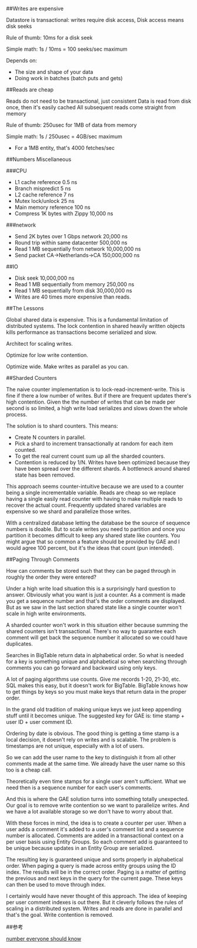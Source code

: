 
##Writes are expensive

Datastore is transactional: writes require disk access, Disk access means disk seeks

Rule of thumb: 10ms for a disk seek

Simple math: 1s / 10ms = 100 seeks/sec maximum

Depends on:
* The size and shape of your data
* Doing work in batches (batch puts and gets)


##Reads are cheap

Reads do not need to be transactional, just consistent Data is read from disk once, then it's easily cached
All subsequent reads come straight from memory

Rule of thumb: 250usec for 1MB of data from memory

Simple math: 1s / 250usec = 4GB/sec maximum

* For a 1MB entity, that's 4000 fetches/sec


##Numbers Miscellaneous


###CPU

* L1 cache reference            0.5 ns
* Branch mispredict             5 ns
* L2 cache reference            7 ns
* Mutex lock/unlock             25 ns
* Main memory reference         100 ns
* Compress 1K bytes with Zippy  10,000 ns

###network

* Send 2K bytes over 1 Gbps network     20,000 ns
* Round trip within same datacenter     500,000 ns
* Read 1 MB sequentially from network   10,000,000 ns
* Send packet CA->Netherlands->CA       150,000,000 ns

##IO
* Disk seek 10,000,000 ns
* Read 1 MB sequentially from memory 250,000 ns
* Read 1 MB sequentially from disk 30,000,000 ns
* Writes are 40 times more expensive than reads.


##The Lessons

Global shared data is expensive. This is a fundamental limitation of distributed systems. The lock contention
in shared heavily written objects kills performance as transactions become serialized and slow.

Architect for scaling writes.

Optimize for low write contention.

Optimize wide. Make writes as parallel as you can.


##Sharded Counters

The naive counter implementation is to lock-read-increment-write. This is fine if there a low number of writes.
But if there are frequent updates there's high contention. Given the the number of writes that can be made per
second is so limited, a high write load serializes and slows down the whole process.

The solution is to shard counters. This means:

* Create N counters in parallel.
* Pick a shard to increment transactionally at random for each item counted.
* To get the real current count sum up all the sharded counters.
* Contention is reduced by 1/N. Writes have been optimized because they have been spread over the different shards.
A bottleneck around shared state has been removed.

This approach seems counter-intuitive because we are used to a counter being a single incrementable variable. Reads
are cheap so we replace having a single easily read counter with having to make multiple reads to recover the actual
count. Frequently updated shared variables are expensive so we shard and parallelize those writes.

With a centralized database letting the database be the source of sequence numbers is doable. But to scale writes you
need to partition and once you partition it becomes difficult to keep any shared state like counters. You might argue
that so common a feature should be provided by GAE and I would agree 100 percent, but it's the ideas that count (pun
intended).

##Paging Through Comments

How can comments be stored such that they can be paged through in roughly the order they were entered?

Under a high write load situation this is a surprisingly hard question to answer. Obviously what you want is just a counter.
As a comment is made you get a sequence number and that's the order comments are displayed. But as we saw in the last
section shared state like a single counter won't scale in high write environments.

A sharded counter won't work in this situation either because summing the shared counters isn't transactional. There's
no way to guarantee each comment will get back the sequence number it allocated so we could have duplicates.

Searches in BigTable return data in alphabetical order. So what is needed for a key is something unique and alphabetical
so when searching through comments you can go forward and backward using only keys.

A lot of paging algorithms use counts. Give me records 1-20, 21-30, etc. SQL makes this easy, but it doesn't work for
BigTable. BigTable knows how to get things by keys so you must make keys that return data in the proper order.

In the grand old tradition of making unique keys we just keep appending stuff until it becomes unique. The suggested key
for GAE is: time stamp + user ID + user comment ID.

Ordering by date is obvious. The good thing is getting a time stamp is a local decision, it doesn't rely on writes and is
scalable. The problem is timestamps are not unique, especially with a lot of users.

So we can add the user name to the key to distinguish it from all other comments made at the same time. We already have
the user name so this too is a cheap call.

Theoretically even time stamps for a single user aren't sufficient. What we need then is a sequence number for each user's comments.

And this is where the GAE solution turns into something totally unexpected. Our goal is to remove write contention so we
want to parallelize writes. And we have a lot available storage so we don't have to worry about that.

With these forces in mind, the idea is to create a counter per user. When a user adds a comment it's added to a user's comment
list and a sequence number is allocated. Comments are added in a transactional context on a per user basis using Entity Groups.
So each comment add is guaranteed to be unique because updates in an Entity Group are serialized.

The resulting key is guaranteed unique and sorts properly in alphabetical order. When paging a query is made across entity groups
using the ID index. The results will be in the correct order. Paging is a matter of getting the previous and next keys in the query
for the current page. These keys can then be used to move through index.

I certainly would have never thought of this approach. The idea of keeping per user comment indexes is out there. But it cleverly
follows the rules of scaling in a distributed system. Writes and reads are done in parallel and that's the goal. Write contention
is removed.

##参考

[number everyone should know](http://highscalability.com/blog/2009/2/18/numbers-everyone-should-know.html)
